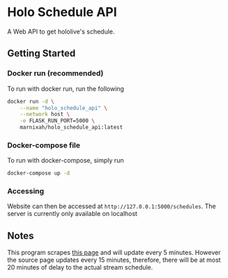# Holo Schedule API
A Web API to get hololive's schedule.

## Getting Started
### Docker run (recommended)
To run with docker run, run the following
```bash
docker run -d \
    --name "holo_schedule_api" \
    --network host \
    -e FLASK_RUN_PORT=5000 \
    marnixah/holo_schedule_api:latest
```
### Docker-compose file
To run with docker-compose, simply run
```bash
docker-compose up -d
```
### Accessing
Website can then be accessed at `http://127.0.0.1:5000/schedules`. 
The server is currently only available on localhost
## Notes
This program scrapes [this page](https://schedule.hololive.tv/lives/hololive) and will update every 5 minutes. However the source page updates every 15 minutes, therefore, there will be at most 20 minutes of delay to the actual stream schedule.